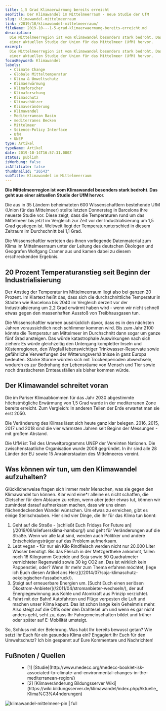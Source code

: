 ```yaml
---
title: 1,5 Grad Klimaerwärmung bereits erreicht
seoTitle: Der Klimawandel im Mittelmeerraum - neue Studie der UfM
slug: klimawandel-mittelmeerraum
link: /2019/10/klimawandel-mittelmeerraum/
fileName: 2019-10---1-5-grad-klimaerwaermung-bereits-erreicht.md
description:
  Die Mittelmeerregion ist vom Klimawandel besonders stark bedroht. Das geht aus
  einer aktuellen Studie der Union für das Mittelmeer (UfM) hervor.
excerpt:
  Die Mittelmeerregion ist vom Klimawandel besonders stark bedroht. Das geht aus
  einer aktuellen Studie der Union für das Mittelmeer (UfM) hervor.
focusKeyword: Klimawandel
labels:
  - Climate Change
  - Globale Mitteltemperatur
  - Klima & Umweltschutz
  - Klimaerwärmung
  - Klimaforscher
  - Klimaforschung
  - Klimaschutz
  - Klimaschützer
  - Klimaveränderung
  - Klimawandel
  - Mediterranean Basin
  - mediterranes Becken
  - Mittelmeer
  - Science-Policy Interface
  - UfM
  - UNEP
type: Artikel
typeName: Artikel
date: 2019-10-14T16:57:31.000Z
status: publish
isWerbung: false
isAffiliate: false
thumbnailId: "26543"
subTitle: Klimawandel im Mittelmeerraum
---
```


<strong>Die Mittelmeerregion ist vom Klimawandel besonders stark bedroht. Das
geht aus einer aktuellen Studie der UfM hervor.</strong>

Die aus in 35 Ländern beheimateten 600 Wissenschaftlern bestehende UfM (Union
für das Mittelmeer) stellte letzten Donnerstag in Barcelona ihre neueste Studie
[](#1) vor. Diese zeigt, dass die Temperaturen rund um das Mittelmeer bis jetzt
im Vergleich zur Zeit vor der Industrialisierung um 1,5 Grad gestiegen ist.
Weltweit liegt der Temperaturunterschied in diesem Zeitraum im Durchschnitt bei
1,1 Grad.

Die Wissenschaftler werteten das ihnen vorliegende Datenmaterial zum Klima im
Mittelmeerraum unter der Leitung des deutschen Ökologen und Geografen Wolfgang
Cramer aus und kamen dabei zu diesem erschreckenden Ergebnis.

## 20 Prozent Temperaturanstieg seit Beginn der Industrialisierung

Der Anstieg der Temperatur im Mittelmeerraum liegt also bei ganzen 20 Prozent.
Im Klartext heißt das, dass sich die durchschnittliche Temperatur in Städten wie
Barcelona bis 2040 im Vergleich derzeit vor der Industrialisierung um 2,2 Grad
erwärmt haben wird - wenn wir nicht schnell etwas gegen den massenhaften Ausstoß
von Treibhausgasen tun.

Die Wissenschaftler warnen ausdrücklich davor, dass es in den nächsten Jahren
voraussichtlich noch schlimmer kommen wird. Bis zum Jahr 2100 könnte die
Temperatur am Mittelmeer im Durchschnitt dann sogar um ganze fünf Grad
ansteigen. Das würde katastrophale Auswirkungen nach sich ziehen: Es würde
gleichzeitig den Untergang kompletter Inseln und Küstenregionen, den Wegfall
lebenswichtiger Trinkwasser-Reservate sowie gefährliche Verwerfungen der
Witterungsverhältnisse in ganz Europa bedeuten. Starke Stürme würden sich mit
Trockenperioden abwechseln, wodurch es zur Bedrohung der Lebensräume von Mensch
und Tier sowie noch drastischeren Ernteausfällen als bisher kommen würde.

## Der Klimawandel schreitet voran

Die im Pariser Klimaabkommen für das Jahr 2030 abgestimmte höchstmögliche
Erwärmung von 1,5 Grad wurde in der mediterranen Zone bereits erreicht. Zum
Vergleich: In anderen Teilen der Erde erwartet man sie erst 2050.

Die Veränderung des Klimas lässt sich heute ganz klar belegen. 2016, 2015, 2017
und 2018 sind die vier wärmsten Jahren seit Beginn der Messungen - mit großem
Abstand. [](#1)

Die UfM ist Teil des Umweltprogramms UNEP der Vereinten Nationen. Die
zwischenstaatliche Organisation wurde 2008 gegründet. In ihr sind alle 28 Länder
der EU sowie 15 Anrainerstaaten des Mittelmeeres vereint.

## Was können wir tun, um den Klimawandel aufzuhalten?

Glücklicherweise fragen sich immer mehr Menschen, was sie gegen den Klimawandel
tun können. Klar wird eine\*r alleine es nicht schaffen, die Gletscher für dem
Abtauen zu retten, wenn aber jeder etwas tut, können wir zumindest darauf
aufmerksam machen, dass wir uns einen flächendeckenden Wandel wünschen. Um etwas
zu erreichen, gibt es einige Stellschrauben. Hier sind vier Dinge, die Ihr für
das Klima tun könnt:

<ol>
    <li>Geht auf die Straße -  [schließt Euch Fridays For Future an](/2019/09/allefuersklima-hamburg/)  und geht für Veränderungen auf die Straße. Wenn wir alle laut sind, werden auch Politiker und andere Entscheidungsträger auf das Problem aufmerksam.</li>
    <li>Lebt vegan - für nur ein Kilo Rindfleisch werden nicht nur 20.000 Liter Wasser benötigt. Bis das Fleisch in der Metzgertheke ankommt, fallen noch 16 Kilogramm Getreide und Soja sowie 50 Quadratmeter vernichteter Regenwald sowie 30 kg CO2 an. Das ist wirklich kein Pappenstiel, oder? Wenn Ihr mehr zum Thema erfahren möchtet,  [lege ich Euch diesen Artikel ans Herz](/2014/07/soja-klimaschutz-oekologischer-fussabdruck/). </li>
    <li>Steigt auf erneuerbare Energien um.  [Sucht Euch einen seriösen Ökostrom-Anbieter](/2011/04/stromanbieter-wechseln/),  der auf Energiegewinnung aus Kohle und Atomkraft aus Prinzip verzichtet.</li>
    <li>Fahrt mit der Bahn! Autofahrten und Flüge verpesten die Luft und machen unser Klima kaputt. Das ist schon lange kein Geheimnis mehr. Also steigt auf die Öffis oder den Drahtesel um und wenn es gar nicht anders geht, seht zu, dass Ihr Fahrgemeinschaften bildet und früher oder später auf E-Mobilität umsteigt.</li>
</ol>

So, Schluss mit der Belehrung. Was habt Ihr bereits bewusst getan? Wie setzt Ihr
Euch für ein gesundes Klima ein? Engagiert Ihr Euch für den Umweltschutz? Ich
bin gespannt auf Eure Kommentare und Nachrichten!

## Fußnoten / Quellen

<ul>
    <li style="list-style-type: none;">
<ul>
    <li style="list-style-type: none;">
<ul>
    <li id="1">[1]  [Studie](http://www.medecc.org/medecc-booklet-isk-associated-to-climate-and-environmental-changes-in-the-mediterranean-region/) </li>
    <li id="2">[2]  [Klimaveränderung Bildungsserver Wiki](https://wiki.bildungsserver.de/klimawandel/index.php/Aktuelle_Klima%C3%A4nderungen) </li>
</ul>
</li>
</ul>
</li>
</ul>

![klimawandel-mittelmeer-pin | full](http://cardamonchai.com/wp-content/uploads/2019/10/Wedding-Planner-Blog-2.png)

